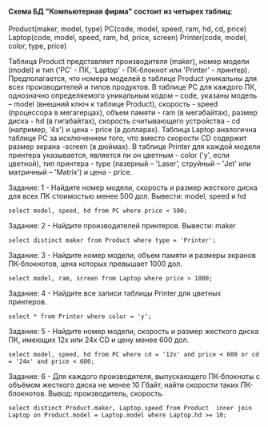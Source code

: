 #### Схема БД "Компьютерная фирма" состоит из четырех таблиц:

Product(maker, model, type)
PC(code, model, speed, ram, hd, cd, price)
Laptop(code, model, speed, ram, hd, price, screen)
Printer(code, model, color, type, price)

Таблица Product представляет производителя (maker), номер модели (model) и тип ('PC' - ПК, 'Laptop' - ПК-блокнот или 'Printer' - принтер). Предполагается, что номера моделей в таблице Product уникальны для всех производителей и типов продуктов. В таблице PC для каждого ПК, однозначно определяемого уникальным кодом – code, указаны модель – model (внешний ключ к таблице Product), скорость - speed (процессора в мегагерцах), объем памяти - ram (в мегабайтах), размер диска - hd (в гигабайтах), скорость считывающего устройства - cd (например, '4x') и цена - price (в долларах). Таблица Laptop аналогична таблице РС за исключением того, что вместо скорости CD содержит размер экрана -screen (в дюймах). В таблице Printer для каждой модели принтера указывается, является ли он цветным - color ('y', если цветной), тип принтера - type (лазерный – 'Laser', струйный – 'Jet' или матричный – 'Matrix') и цена - price.

Задание: 1 - Найдите номер модели, скорость и размер жесткого диска для всех ПК стоимостью менее 500 дол. Вывести: model, speed и hd
```
select model, speed, hd from PC where price < 500;
```
Задание: 2 - Найдите производителей принтеров. Вывести: maker
```
select distinct maker from Product where type = 'Printer';
```
Задание: 3 - Найдите номер модели, объем памяти и размеры экранов ПК-блокнотов, цена которых превышает 1000 дол.
```
select model, ram, screen from Laptop where price > 1000;
```
Задание: 4 - Найдите все записи таблицы Printer для цветных принтеров.
```
select * from Printer where color = 'y';
```
Задание: 5 - Найдите номер модели, скорость и размер жесткого диска ПК, имеющих 12x или 24x CD и цену менее 600 дол.
```
select model, speed, hd from PC where cd = '12x' and price < 600 or cd = '24x' and price < 600;
```
Задание: 6 - Для каждого производителя, выпускающего ПК-блокноты c объёмом жесткого диска не менее 10 Гбайт, найти скорости таких ПК-блокнотов. Вывод: производитель, скорость.
```
select distinct Product.maker, Laptop.speed from Product  inner join Laptop on Product.model = Laptop.model where Laptop.hd >= 10;
```

